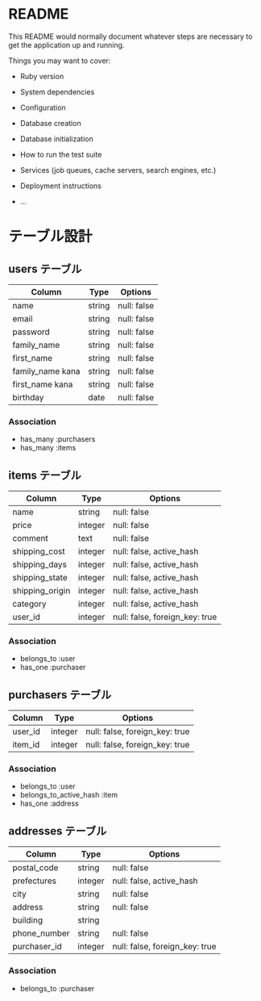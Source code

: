 # README

This README would normally document whatever steps are necessary to get the
application up and running.

Things you may want to cover:

* Ruby version

* System dependencies

* Configuration

* Database creation

* Database initialization

* How to run the test suite

* Services (job queues, cache servers, search engines, etc.)

* Deployment instructions

* ...


# テーブル設計

## users テーブル

| Column           | Type   | Options     |
| ---------------- | ------ | ----------- |
| name             | string | null: false |
| email            | string | null: false |
| password         | string | null: false |
| family_name      | string | null: false |
| first_name       | string | null: false |
| family_name kana | string | null: false |
| first_name kana  | string | null: false |
| birthday         | date   | null: false |

### Association
- has_many :purchasers
- has_many :items

## items テーブル

| Column           | Type    | Options                        |
| ---------------- | ------- | ------------------------------ |
| name             | string  | null: false                    |
| price            | integer | null: false                    |
| comment          | text    | null: false                    |
| shipping_cost    | integer | null: false, active_hash       |
| shipping_days    | integer | null: false, active_hash       |
| shipping_state   | integer | null: false, active_hash       |
| shipping_origin  | integer | null: false, active_hash       |
| category         | integer | null: false, active_hash       |
| user_id          | integer | null: false, foreign_key: true |

### Association

- belongs_to :user
- has_one :purchaser

## purchasers テーブル

| Column           | Type    | Options                        |
| ---------------- | ------- | ------------------------------ |
| user_id          | integer | null: false, foreign_key: true |
| item_id          | integer | null: false, foreign_key: true |

### Association

- belongs_to :user
- belongs_to_active_hash :item
- has_one :address

## addresses テーブル

| Column           | Type    | Options                        |
| ---------------- | ------- | ------------------------------ |
| postal_code      | string  | null: false                    |
| prefectures      | integer | null: false, active_hash       |
| city             | string  | null: false                    |
| address          | string  | null: false                    |
| building         | string  |                                |
| phone_number     | string  | null: false                    |
| purchaser_id     | integer | null: false, foreign_key: true |
### Association

- belongs_to :purchaser
